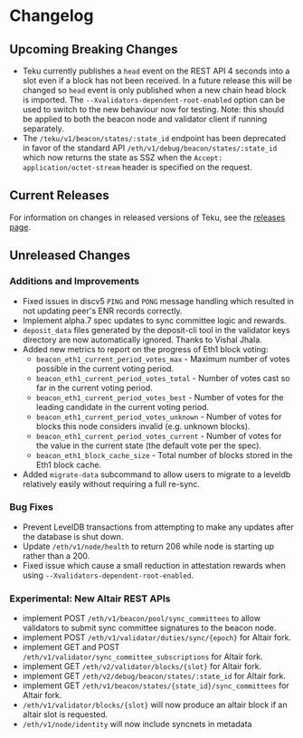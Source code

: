 # Changelog

## Upcoming Breaking Changes
- Teku currently publishes a `head` event on the REST API 4 seconds into a slot even if a block has not been received. In a future release this will be changed so `head` event is only published when a new
  chain head block is imported. The `--Xvalidators-dependent-root-enabled` option can be used to switch to the new behaviour now for testing.
  Note: this should be applied to both the beacon node and validator client if running separately.
- The `/teku/v1/beacon/states/:state_id` endpoint has been deprecated in favor of the standard API `/eth/v1/debug/beacon/states/:state_id` which now returns the state as SSZ when the `Accept: application/octet-stream` header is specified on the request.

## Current Releases
For information on changes in released versions of Teku, see the [releases page](https://github.com/ConsenSys/teku/releases).

## Unreleased Changes

### Additions and Improvements
- Fixed issues in discv5 `PING` and `PONG` message handling which resulted in not updating peer's ENR records correctly.
- Implement alpha.7 spec updates to sync committee logic and rewards.
- `deposit_data` files generated by the deposit-cli tool in the validator keys directory are now automatically ignored. Thanks to Vishal Jhala.
- Added new metrics to report on the progress of Eth1 block voting:
  - `beacon_eth1_current_period_votes_max` - Maximum number of votes possible in the current voting period.
  - `beacon_eth1_current_period_votes_total` - Number of votes cast so far in the current voting period.
  - `beacon_eth1_current_period_votes_best` - Number of votes for the leading candidate in the current voting period.
  - `beacon_eth1_current_period_votes_unknown` - Number of votes for blocks this node considers invalid (e.g. unknown blocks).
  - `beacon_eth1_current_period_votes_current` - Number of votes for the value in the current state (the default vote per the spec).
  - `beacon_eth1_block_cache_size` - Total number of blocks stored in the Eth1 block cache.
- Added `migrate-data` subcommand to allow users to migrate to a leveldb relatively easily without requiring a full re-sync.   

### Bug Fixes
- Prevent LevelDB transactions from attempting to make any updates after the database is shut down.
- Update `/eth/v1/node/health` to return 206 while node is starting up rather than a 200.
- Fixed issue which cause a small reduction in attestation rewards when using `--Xvalidators-dependent-root-enabled`.

### Experimental: New Altair REST APIs
- implement POST `/eth/v1/beacon/pool/sync_committees` to allow validators to submit sync committee signatures to the beacon node.
- implement POST `/eth/v1/validator/duties/sync/{epoch}` for Altair fork.
- implement GET and POST `/eth/v1/validator/sync_committee_subscriptions` for Altair fork.
- implement GET `/eth/v2/validator/blocks/{slot}` for Altair fork.
- implement GET `/eth/v2/debug/beacon/states/:state_id` for Altair fork.
- implement GET `/eth/v1/beacon/states/{state_id}/sync_committees` for Altair fork.
- `/eth/v1/validator/blocks/{slot}` will now produce an altair block if an altair slot is requested.
- `/eth/v1/node/identity` will now include syncnets in metadata
